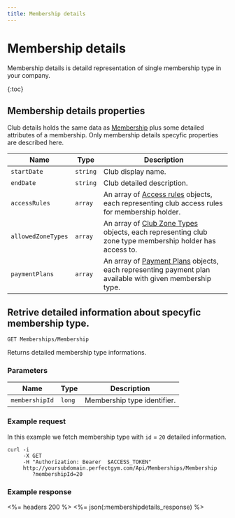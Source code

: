 ```yaml
---
title: Membership details
---
```


# Membership details

Membership details is detaild representation of single membership type in your company. 

{:toc}


## Membership details properties

Club details holds the same data as [Membership][MembershipProperties] plus some detailed attributes of a membership.
Only membership details specyfic properties are described here.


Name            	 | Type      | Description
---------------------|-----------|---------------
`startDate`          |`string`   | Club display name.
`endDate`     		 |`string`   | Club detailed description.
`accessRules`        |`array`    | An array of [Access rules][AccessRule] objects, each representing club access rules for membership holder.
`allowedZoneTypes`   |`array`    | An array of [Club Zone Types][ClubZoneType] objects, each representing club zone type membership holder has access to.
`paymentPlans`       |`array`    | An array of [Payment Plans][PaymentPlanProperties] objects, each representing payment plan available with given membership type.
          


## Retrive detailed information about specyfic membership type.

    GET Memberships/Membership

Returns detailed membership type informations.


### Parameters

Name            | Type       | Description
----------------|------------|------------
`membershipId`  |`long`      | Membership type identifier.



### Example request

In this example we fetch membership type with `id` = `20` detailed information.

``` command-line
curl -i 
     -X GET 
     -H "Authorization: Bearer  $ACCESS_TOKEN"  
     http://yoursubdomain.perfectgym.com/Api/Memberships/Membership
     	?membershipId=20     	
```


### Example response

<%= headers 200 %>
<%= json(:membershipdetails_response) %>



[MembershipProperties]: /api/memberships/memberships#properties 
[AccessRule]: /appendix/datatypes/clubaccessrule
[ClubZoneType]: /appendix/datatypes/clubzonetype
[PaymentPlanProperties]: /api/memberships/paymentplans#properties

